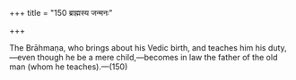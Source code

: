 +++
title = "150 ब्राह्मस्य जन्मनः"

+++

The Brāhmaṇa, who brings about his Vedic birth, and teaches him his duty,—even though he be a mere child,—becomes in law the father of the old man (whom he teaches).—(150)